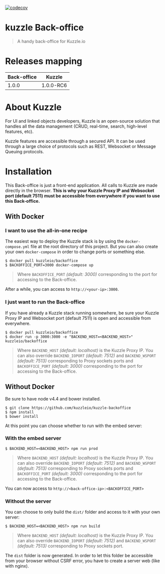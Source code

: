 [![codecov](https://codecov.io/gh/kuzzleio/kuzzle-backoffice/branch/master/graph/badge.svg)](https://codecov.io/gh/kuzzleio/kuzzle-backoffice)


# kuzzle Back-office

> A handy back-office for Kuzzle.io

# Releases mapping
| Back-office  | Kuzzle |
|---|---|
| 1.0.0 | 1.0.0-RC6 |


# About Kuzzle
For UI and linked objects developers, Kuzzle is an open-source solution that handles all the data management
(CRUD, real-time, search, high-level features, etc).

Kuzzle features are accessible through a secured API. It can be used through a large choice of protocols such as REST, Websocket or Message Queuing protocols.

# Installation

This Back-office is just a front-end application. All calls to Kuzzle are made directly in the browser. **This is why your Kuzzle Proxy IP and Websocket port (default 7511) must be accessible from everywhere if you want to use this Back-office.**

## With Docker
### I want to use the all-in-one recipe
The easiest way to deploy the Kuzzle stack is by using the `docker-compose.yml` file at the root directory of this project. But you can also create your own `docker-compose` in order to change ports or something else.

```
$ docker pull kuzzleio/backoffice
$ BACKOFFICE_PORT=3000 docker-compose up
```

>Where `BACKOFFICE_PORT` _(default: 3000)_ corresponding to the port for accessing to the Back-office.

After a while, you can access to `http://<your-ip>:3000`.

### I just want to run the Back-office
If you have already a Kuzzle stack running somewhere, be sure your Kuzzle Proxy IP and Websocket port (default 7511) is open and accessible from everywhere.

```
$ docker pull kuzzleio/backoffice
$ docker run -p 3000:3000 -e "BACKEND_HOST=<BACKEND_HOST>" kuzzleio/backoffice
```
>Where `BACKEND_HOST` _(default: localhost)_ is the Kuzzle Proxy IP. You can also override `BACKEND_IOPORT` _(default: 7512)_ and `BACKEND_WSPORT` _(default: 7513)_ corresponding to Proxy sockets ports and `BACKOFFICE_PORT` _(default: 3000)_ corresponding to the port for accessing to the Back-office.

## Without Docker
Be sure to have node v4.4 and bower installed.

```
$ git clone https://github.com/kuzzleio/kuzzle-backoffice
$ npm install
$ bower install
```

At this point you can choose whether to run with the embed server:

### With the embed server
```
$ BACKEND_HOST=<BACKEND_HOST> npm run prod
```
>Where `BACKEND_HOST` _(default: localhost)_ is the Kuzzle Proxy IP. You can also override `BACKEND_IOPORT` _(default: 7512)_ and `BACKEND_WSPORT` _(default: 7513)_ corresponding to Proxy sockets ports and `BACKOFFICE_PORT` _(default: 3000)_ corresponding to the port for accessing to the Back-office.

You can now access to `http://<back-office-ip>:<BACKOFFICE_PORT>`

### Without the server
You can choose to only build the `dist/` folder and access to it with your own server:
```
$ BACKEND_HOST=<BACKEND_HOST> npm run build
```
>Where `BACKEND_HOST` _(default: localhost)_ is the Kuzzle Proxy IP. You can also override `BACKEND_IOPORT` _(default: 7512)_ and `BACKEND_WSPORT` _(default: 7513)_ corresponding to Proxy sockets port.

The `dist` folder is now generated. In order to let this folder be accessible from your browser without CSRF error, you have to create a server web (like with nginx).
